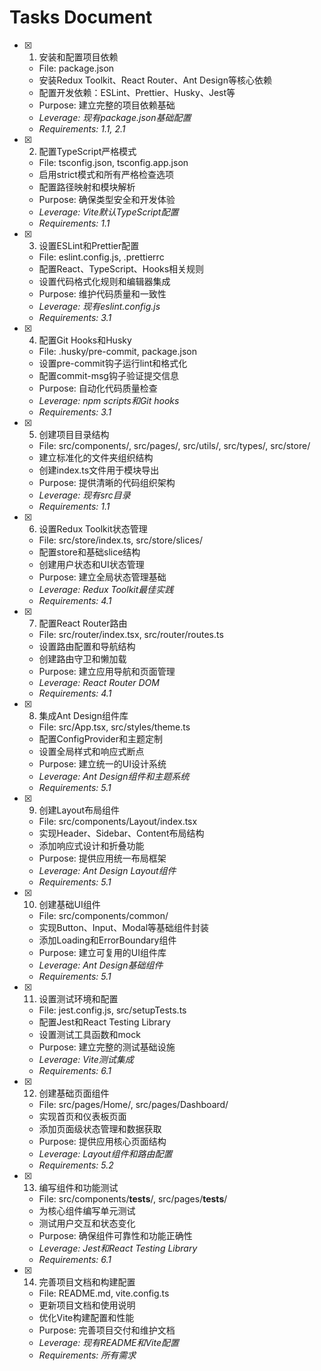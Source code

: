 # Tasks Document

- [x] 1. 安装和配置项目依赖
  - File: package.json
  - 安装Redux Toolkit、React Router、Ant Design等核心依赖
  - 配置开发依赖：ESLint、Prettier、Husky、Jest等
  - Purpose: 建立完整的项目依赖基础
  - _Leverage: 现有package.json基础配置_
  - _Requirements: 1.1, 2.1_

- [x] 2. 配置TypeScript严格模式
  - File: tsconfig.json, tsconfig.app.json
  - 启用strict模式和所有严格检查选项
  - 配置路径映射和模块解析
  - Purpose: 确保类型安全和开发体验
  - _Leverage: Vite默认TypeScript配置_
  - _Requirements: 1.1_

- [x] 3. 设置ESLint和Prettier配置
  - File: eslint.config.js, .prettierrc
  - 配置React、TypeScript、Hooks相关规则
  - 设置代码格式化规则和编辑器集成
  - Purpose: 维护代码质量和一致性
  - _Leverage: 现有eslint.config.js_
  - _Requirements: 3.1_

- [x] 4. 配置Git Hooks和Husky
  - File: .husky/pre-commit, package.json
  - 设置pre-commit钩子运行lint和格式化
  - 配置commit-msg钩子验证提交信息
  - Purpose: 自动化代码质量检查
  - _Leverage: npm scripts和Git hooks_
  - _Requirements: 3.1_

- [x] 5. 创建项目目录结构
  - File: src/components/, src/pages/, src/utils/, src/types/, src/store/
  - 建立标准化的文件夹组织结构
  - 创建index.ts文件用于模块导出
  - Purpose: 提供清晰的代码组织架构
  - _Leverage: 现有src目录_
  - _Requirements: 1.1_

- [x] 6. 设置Redux Toolkit状态管理
  - File: src/store/index.ts, src/store/slices/
  - 配置store和基础slice结构
  - 创建用户状态和UI状态管理
  - Purpose: 建立全局状态管理基础
  - _Leverage: Redux Toolkit最佳实践_
  - _Requirements: 4.1_

- [x] 7. 配置React Router路由
  - File: src/router/index.tsx, src/router/routes.ts
  - 设置路由配置和导航结构
  - 创建路由守卫和懒加载
  - Purpose: 建立应用导航和页面管理
  - _Leverage: React Router DOM_
  - _Requirements: 4.1_

- [x] 8. 集成Ant Design组件库
  - File: src/App.tsx, src/styles/theme.ts
  - 配置ConfigProvider和主题定制
  - 设置全局样式和响应式断点
  - Purpose: 建立统一的UI设计系统
  - _Leverage: Ant Design组件和主题系统_
  - _Requirements: 5.1_

- [x] 9. 创建Layout布局组件
  - File: src/components/Layout/index.tsx
  - 实现Header、Sidebar、Content布局结构
  - 添加响应式设计和折叠功能
  - Purpose: 提供应用统一布局框架
  - _Leverage: Ant Design Layout组件_
  - _Requirements: 5.1_

- [x] 10. 创建基础UI组件
  - File: src/components/common/
  - 实现Button、Input、Modal等基础组件封装
  - 添加Loading和ErrorBoundary组件
  - Purpose: 建立可复用的UI组件库
  - _Leverage: Ant Design基础组件_
  - _Requirements: 5.1_

- [x] 11. 设置测试环境和配置
  - File: jest.config.js, src/setupTests.ts
  - 配置Jest和React Testing Library
  - 设置测试工具函数和mock
  - Purpose: 建立完整的测试基础设施
  - _Leverage: Vite测试集成_
  - _Requirements: 6.1_

- [x] 12. 创建基础页面组件
  - File: src/pages/Home/, src/pages/Dashboard/
  - 实现首页和仪表板页面
  - 添加页面级状态管理和数据获取
  - Purpose: 提供应用核心页面结构
  - _Leverage: Layout组件和路由配置_
  - _Requirements: 5.2_

- [x] 13. 编写组件和功能测试
  - File: src/components/__tests__/, src/pages/__tests__/
  - 为核心组件编写单元测试
  - 测试用户交互和状态变化
  - Purpose: 确保组件可靠性和功能正确性
  - _Leverage: Jest和React Testing Library_
  - _Requirements: 6.1_

- [x] 14. 完善项目文档和构建配置
  - File: README.md, vite.config.ts
  - 更新项目文档和使用说明
  - 优化Vite构建配置和性能
  - Purpose: 完善项目交付和维护文档
  - _Leverage: 现有README和Vite配置_
  - _Requirements: 所有需求_